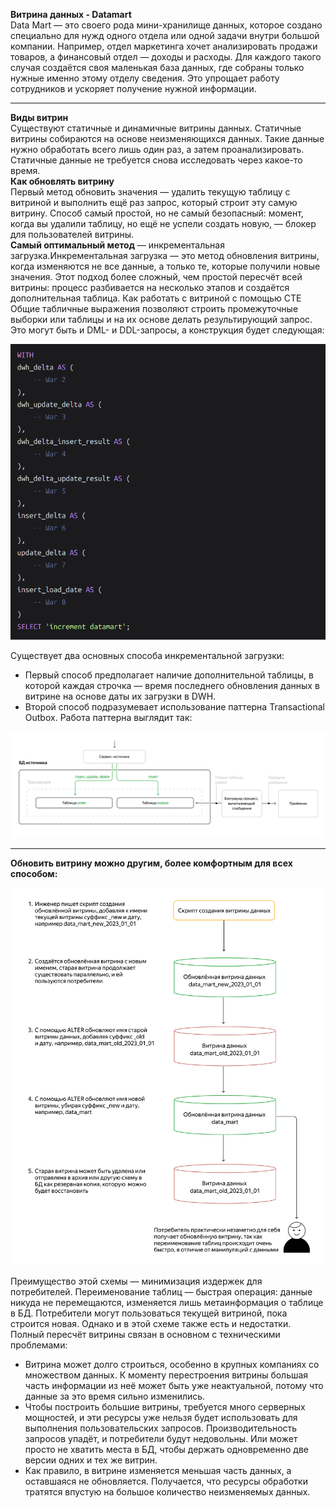 **Витрина данных - Datamart**  
Data Mart — это своего рода мини-хранилище данных, которое создано специально для нужд одного отдела или одной задачи внутри большой компании. Например, отдел маркетинга хочет анализировать продажи товаров, а финансовый отдел — доходы и расходы. Для каждого такого случая создаётся своя маленькая база данных, где собраны только нужные именно этому отделу сведения. Это упрощает работу сотрудников и ускоряет получение нужной информации.

---
**Виды витрин**  
Существуют статичные и динамичные витрины данных. Статичные витрины собираются на основе неизменяющихся данных. Такие данные нужно обработать всего лишь один раз, а затем проанализировать. Статичные данные не требуется снова исследовать через какое-то время.  
**Как обновлять витрину**  
Первый метод обновить значения — удалить текущую таблицу с витриной и выполнить ещё раз запрос, который строит эту самую витрину. Способ самый простой, но не самый безопасный: момент, когда вы удалили таблицу, но ещё не успели создать новую, — блокер для пользователей витрины.  
**Самый оптимальный метод** — инкрементальная загрузка.Инкрементальная загрузка — это метод обновления витрины, когда изменяются не все данные, а только те, которые получили новые значения. Этот подход более сложный, чем простой пересчёт всей витрины: процесс разбивается на несколько этапов и создаётся дополнительная таблица. 
Как работать с витриной с помощью CTE 
Общие табличные выражения позволяют строить промежуточные выборки или таблицы и на их основе делать результирующий запрос. Это могут быть и DML- и DDL-запросы, а конструкция будет следующая:

![increment_datamart](/image/increment_datamart.png)  

Существует два основных способа инкрементальной загрузки: 
 - Первый способ предполагает наличие дополнительной таблицы, в которой каждая строчка — время последнего обновления данных в витрине на основе даты их загрузки в DWH.
 - Второй способ подразумевает использование паттерна Transactional Outbox. Работа паттерна выглядит так:

![Transactional Outbox](/image/transactional_outbox.png) 

---
**Обновить витрину можно другим, более комфортным для всех способом:** 

![update_datamart](/image/update_datamart.png)

Преимущество этой схемы — минимизация издержек для потребителей. Переименование таблиц — быстрая операция: данные никуда не перемещаются, изменяется лишь метаинформация о таблице в БД. Потребители могут пользоваться текущей витриной, пока строится новая.
Однако и в этой схеме также есть и недостатки. Полный пересчёт витрины связан в основном с техническими проблемами: 
- Витрина может долго строиться, особенно в крупных компаниях со множеством данных. К моменту перестроения витрины большая часть информации из неё может быть уже неактуальной, потому что данные за это время сильно изменились.
- Чтобы построить большие витрины, требуется много серверных мощностей, и эти ресурсы уже нельзя будет использовать для выполнения пользовательских запросов. Производительность запросов упадёт, и потребители будут недовольны. Или может просто не хватить места в БД, чтобы держать одновременно две версии одних и тех же витрин.
- Как правило, в витрине изменяется меньшая часть данных, а оставшаяся не обновляется. Получается, что ресурсы обработки тратятся впустую на большое количество неизменяемых данных.

